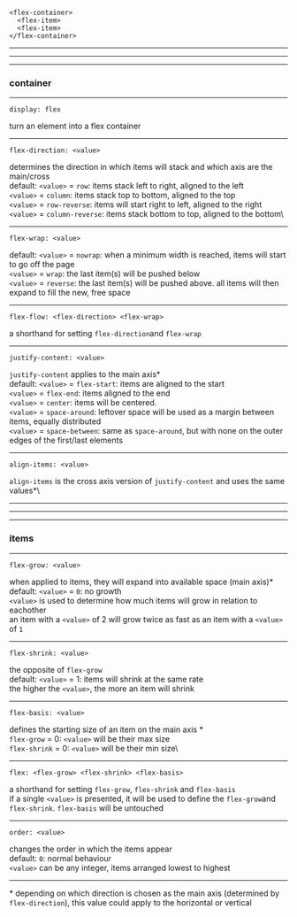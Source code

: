 ```
<flex-container>
  <flex-item>
  <flex-item>
</flex-container>
```
---
---
---
### container
---

```
display: flex
```
turn an element into a flex container

---

```
flex-direction: <value>
```
determines the direction in which items will stack and which axis are the main/cross\
default: ```<value>``` = ```row```: items stack left to right, aligned to the left\
```<value>``` = ```column```: items stack top to bottom, aligned to the top\
```<value>``` = ```row-reverse```: items will start right to left, aligned to the right\
```<value>``` = ```column-reverse```: items stack bottom to top, aligned to the bottom\

---

```
flex-wrap: <value>
```
default: ```<value>``` = ```nowrap```: when a minimum width is reached, items will start to go off the page\
```<value>``` = ```wrap```: the last item(s) will be pushed below\
```<value>``` = ```reverse```: the last item(s) will be pushed above. all items will then expand to fill the new, free space

---

```
flex-flow: <flex-direction> <flex-wrap>
```
a shorthand for setting ```flex-direction```and ```flex-wrap```

---

```
justify-content: <value>
```
```justify-content``` applies to the main axis\*\
default: ```<value>``` = ```flex-start```: items are aligned to the start\
```<value>``` = ```flex-end```: items aligned to the end\
```<value>``` = ```center```: items will be centered.\
```<value>``` = ```space-around```: leftover space will be used as a margin between items, equally distributed\
```<value>``` = ```space-between```: same as ```space-around```, but with none on the outer edges of the first/last elements

---

```
align-items: <value>
```
```align-items``` is the cross axis version of ```justify-content``` and uses the same values\*\

---
---
---
### items
---

```
flex-grow: <value>
```
when applied to items, they will expand into available space (main axis)\*\
default: ```<value>``` = ```0```: no growth\
```<value>``` is used to determine how much items will grow in relation to eachother\
an item with a ```<value>``` of 2 will grow twice as fast as an item with a ```<value>``` of ```1```

---

```
flex-shrink: <value>
```
the opposite of ```flex-grow```\
default: ```<value>```  = 1: items will shrink at the same rate\
the higher the ```<value>```, the more an item will shrink

---

```
flex-basis: <value>
```
defines the starting size of an item on the main axis \*\
```flex-grow``` = 0: ```<value>``` will be their max size\
```flex-shrink``` = 0: ```<value>``` will be their min size\

---

```
flex: <flex-grow> <flex-shrink> <flex-basis>
```
a shorthand for setting ```flex-grow```, ```flex-shrink``` and ```flex-basis```\
if a single ```<value>``` is presented, it will be used to define the ```flex-grow```and ```flex-shrink```. ```flex-basis``` will be untouched

---
```
order: <value>
```
changes the order in which the items appear\
default: ```0```: normal behaviour\
```<value>``` can be any integer, items arranged lowest to highest

---

\* depending on which direction is chosen as the main axis (determined by ```flex-direction```), this value could apply to the horizontal or vertical
